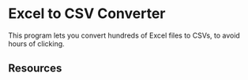 # Excel to CSV Converter

This program lets you convert hundreds of Excel files to CSVs, to avoid hours of clicking.

## Resources

